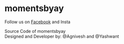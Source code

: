 # momentsbyay

Follow us on [Facebook](https://www.facebook.com/momentsbyay/) and Insta

Source Code of momentsbyay <br/>
Designed and Developer by: @Agnivesh and @Yashwant
  

